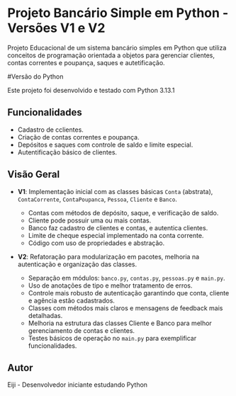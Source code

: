 # Projeto Bancário Simple em Python - Versões V1 e V2

Projeto Educacional de um sistema bancário simples em Python que utiliza conceitos de programação orientada a objetos para gerenciar clientes, contas correntes e poupança, saques e autetificação.

#Versão do Python

Este projeto foi desenvolvido e testado com Python 3.13.1

## Funcionalidades
- Cadastro de cclientes.
- Criação de contas correntes e poupança.
- Depósitos e saques com controle de saldo e limite especial.
- Autentificação básico de clientes.

## Visão Geral

- **V1**: Implementação inicial com as classes básicas `Conta` (abstrata), `ContaCorrente`, `ContaPoupanca`, `Pessoa`, `Cliente` e `Banco`.
  - Contas com métodos de depósito, saque, e verificação de saldo.
  - Cliente pode possuir uma ou mais contas.
  - Banco faz cadastro de clientes e contas, e autentica clientes.
  - Limite de cheque especial implementado na conta corrente.
  - Código com uso de propriedades e abstração.

- **V2**: Refatoração para modularização em pacotes, melhoria na autenticação e organização das classes.
  - Separação em módulos: `banco.py`, `contas.py`, `pessoas.py` e `main.py`.
  - Uso de anotações de tipo e melhor tratamento de erros.
  - Controle mais robusto de autenticação garantindo que conta, cliente e agência estão cadastrados.
  - Classes com métodos mais claros e mensagens de feedback mais detalhadas.
  - Melhoria na estrutura das classes Cliente e Banco para melhor gerenciamento de contas e clientes.
  - Testes básicos de operação no `main.py` para exemplificar funcionalidades.

## Autor 
Eiji - Desenvolvedor iniciante estudando Python



